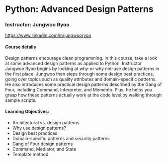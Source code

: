 # Python: Advanced Design Patterns
### Instructor: Jungwoo Ryoo
https://www.linkedin.com/in/jungwooryoo

#### Course details
Design patterns encourage clean programming. In this course, take a look at some advanced design patterns as applied to Python. Instructor Jungwoo Ryoo begins by looking at why-or why not-use design patterns in the first place. Jungwoo then steps through some design best practices, going over topics such as quality attributes and domain-specific patterns. He also introduces some practical design patterns described by the Gang of Four, including Command, Interpreter, and Memento. Plus, he helps you grasp how these patterns actually work at the code level by walking through sample scripts.

#### Learning Objectives:
* Architectural vs. design patterns
* Why use design patterns?
* Design best practices
* Domain-specific patterns and security patterns
* Gang of Four design patterns
* Command, Mediator, and State
* Template method
